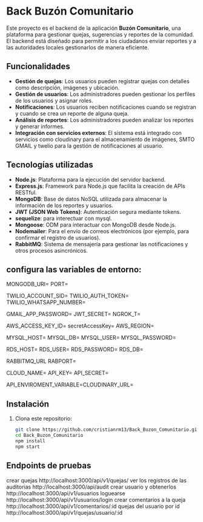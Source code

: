 # Back Buzón Comunitario

Este proyecto es el backend de la aplicación **Buzón Comunitario**, una plataforma para gestionar quejas, sugerencias y reportes de la comunidad. El backend está diseñado para permitir a los ciudadanos enviar reportes y a las autoridades locales gestionarlos de manera eficiente.

## Funcionalidades

- **Gestión de quejas**: Los usuarios pueden registrar quejas con detalles como descripción, imágenes y ubicación.
- **Gestión de usuarios**: Los administradores pueden gestionar los perfiles de los usuarios y asignar roles.
- **Notificaciones**: Los usuarios reciben notificaciones cuando se registran y cuando se crea un reporte de alguna queja.
- **Análisis de reportes**: Los administradores pueden analizar los reportes y generar informes.
- **Integración con servicios externos**: El sistema está integrado con servicios como cloudinary para el almacenamiento de imágenes, SMTO GMAIL y twelio para la gestión de notificaciones al usuario.

## Tecnologías utilizadas

- **Node.js**: Plataforma para la ejecución del servidor backend.
- **Express.js**: Framework para Node.js que facilita la creación de APIs RESTful.
- **MongoDB**: Base de datos NoSQL utilizada para almacenar la información de los reportes y usuarios.
- **JWT (JSON Web Tokens)**: Autenticación segura mediante tokens.
- **sequelize**: para interectuar con mysql.
- **Mongoose**: ODM para interactuar con MongoDB desde Node.js.
- **Nodemailer**: Para el envío de correos electrónicos (por ejemplo, para confirmar el registro de usuarios).
- **RabbitMQ**: Sistema de mensajería para gestionar las notificaciones y otros procesos asincrónicos.
  
## configura las variables de entorno:

MONGODB_URI=
PORT=

TWILIO_ACCOUNT_SID=
TWILIO_AUTH_TOKEN=
TWILIO_WHATSAPP_NUMBER=

GMAIL_APP_PASSWORD=
JWT_SECRET=
NGROK_T=


AWS_ACCESS_KEY_ID=
secretAccessKey=
AWS_REGION=

MYSQL_HOST=
MYSQL_DB=
MYSQL_USER=
MYSQL_PASSWORD=

RDS_HOST=
RDS_USER=
RDS_PASSWORD=
RDS_DB=


RABBITMQ_URL
RABPORT=

CLOUD_NAME=
API_KEY=
API_SECRET=

API_ENVIROMENT_VARIABLE=CLOUDINARY_URL=

## Instalación

1. Clona este repositorio:
   ```bash
   git clone https://github.com/cristianrm13/Back_Buzon_Comunitario.git
   cd Back_Buzon_Comunitario
   npm install
   npm start

## Endpoints de pruebas
crear quejas
http://localhost:3000/api/v1/quejas/
ver los registros de las auditorias
http://localhost:3000/api/audit
crear usuario y obtenerlos
http://localhost:3000/api/v1/usuarios
loguearse
http://localhost:3000/api/v1/usuarios/login
crear comentarios a la queja
http://localhost:3000/api/v1/comentarios/:id
quejas del usuario por id
http://localhost:3000/api/v1/quejas/usuario/:id
